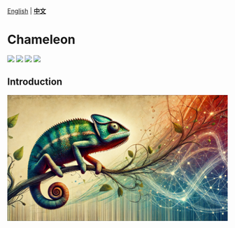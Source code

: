 [English](./README.md) | **[中文](./README_tw.md)**

# Chameleon

<p align="left">
    <a href="./LICENSE"><img src="https://img.shields.io/badge/license-Apache%202-dfd.svg"></a>
    <a href=""><img src="https://img.shields.io/badge/python-3.10+-aff.svg"></a>
    <a href="https://github.com/DocsaidLab/Chameleon/releases"><img src="https://img.shields.io/github/v/release/DocsaidLab/Chameleon?color=ffa"></a>
    <a href="https://pypi.org/project/chameleon_docsaid/"><img src="https://img.shields.io/pypi/v/chameleon_docsaid.svg"></a>
</p>

## Introduction

![title](https://raw.githubusercontent.com/DocsaidLab/Chameleon/refs/heads/main/docs/title.webp)
